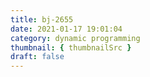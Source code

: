 ```yaml
---
title: bj-2655
date: 2021-01-17 19:01:04
category: dynamic programming
thumbnail: { thumbnailSrc }
draft: false
---
```


